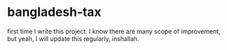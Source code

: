 # bangladesh-tax
first time I write this project. I know there are many scope of improvement, but yeah, I will update this regularly, inshallah. 
